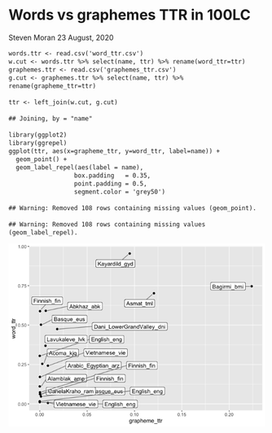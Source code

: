 Words vs graphemes TTR in 100LC
================
Steven Moran
23 August, 2020

    words.ttr <- read.csv('word_ttr.csv')
    w.cut <- words.ttr %>% select(name, ttr) %>% rename(word_ttr=ttr)
    graphemes.ttr <- read.csv('graphemes_ttr.csv')
    g.cut <- graphemes.ttr %>% select(name, ttr) %>% rename(grapheme_ttr=ttr)

    ttr <- left_join(w.cut, g.cut)

    ## Joining, by = "name"

    library(ggplot2)
    library(ggrepel)
    ggplot(ttr, aes(x=grapheme_ttr, y=word_ttr, label=name)) + 
      geom_point() +
      geom_label_repel(aes(label = name),
                      box.padding   = 0.35, 
                      point.padding = 0.5,
                      segment.color = 'grey50')

    ## Warning: Removed 108 rows containing missing values (geom_point).

    ## Warning: Removed 108 rows containing missing values (geom_label_repel).

![](words_vs_graphemes_ttr_files/figure-gfm/unnamed-chunk-4-1.png)<!-- -->
